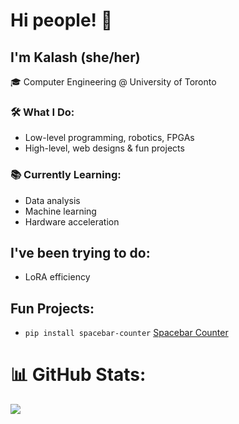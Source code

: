 # Hi people! 👋  

## I'm Kalash (she/her)  
🎓 Computer Engineering @ University of Toronto

### 🛠️ What I Do:  
- Low-level programming, robotics, FPGAs
- High-level, web designs & fun projects

### 📚 Currently Learning:  
- Data analysis  
- Machine learning
- Hardware acceleration

## I've been trying to do:
- LoRA efficiency

## Fun Projects:
- `pip install spacebar-counter` [Spacebar Counter](https://pypi.org/project/spacebar-counter/)

# 📊 GitHub Stats:
![](https://nirzak-streak-stats.vercel.app/?user=kalashb&theme=dark&hide_border=true)<br/>
